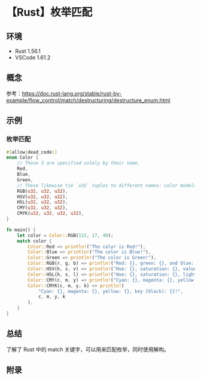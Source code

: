 # 【Rust】枚举匹配

## 环境

- Rust 1.56.1
- VSCode 1.61.2

## 概念

参考：<https://doc.rust-lang.org/stable/rust-by-example/flow_control/match/destructuring/destructure_enum.html>  

## 示例

### 枚举匹配

```rust
#[allow(dead_code)]
enum Color {
    // These 3 are specified solely by their name.
    Red,
    Blue,
    Green,
    // These likewise tie `u32` tuples to different names: color models.
    RGB(u32, u32, u32),
    HSV(u32, u32, u32),
    HSL(u32, u32, u32),
    CMY(u32, u32, u32),
    CMYK(u32, u32, u32, u32),
}

fn main() {
    let color = Color::RGB(122, 17, 40);
    match color {
        Color::Red => println!("The color is Red!"),
        Color::Blue => println!("The color is Blue!"),
        Color::Green => println!("The color is Green!"),
        Color::RGB(r, g, b) => println!("Red: {}, green: {}, and blue: {}!", r, g, b),
        Color::HSV(h, s, v) => println!("Hue: {}, saturation: {}, value: {}!", h, s, v),
        Color::HSL(h, s, l) => println!("Hue: {}, saturation: {}, lightness: {}!", h, s, l),
        Color::CMY(c, m, y) => println!("Cyan: {}, magenta: {}, yellow: {}!", c, m, y),
        Color::CMYK(c, m, y, k) => println!(
            "Cyan: {}, magenta: {}, yellow: {}, key (black): {}!",
            c, m, y, k
        ),
    }
}
```

## 总结

了解了 Rust 中的 match 关键字，可以用来匹配枚举，同时使用解构。

## 附录
